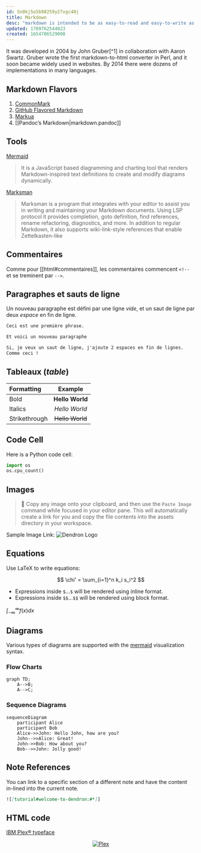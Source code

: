 ```yaml
---
id: 5n0kj5o5b98259y27vgc40j
title: Markdown
desc: "markdown is intended to be as easy-to-read and easy-to-write as is feasible"
updated: 1709762544023
created: 1654706529008
---
```


It was developed in 2004 by John Gruber[^1] in collaboration with Aaron Swartz.
Gruber wrote the first markdown-to-html converter in Perl, and it soon became
widely used in websites. By 2014 there were dozens of implementations in many
languages.

[1]: https://daringfireball.net/projects/markdown/

## Markdown Flavors

1. [CommonMark](https://commonmark.org/)
2. [GitHub Flavored Markdown](https://github.github.com/gfm/)
3. [Markua](http://markua.com/)
4. [[Pandoc’s Markdown|markdown.pandoc]]

## Tools

[Mermaid](https://mermaid.js.org/)

> It is a JavaScript based diagramming and charting tool that renders Markdown-inspired text definitions to create and modify diagrams dynamically.

[Marksman](https://github.com/artempyanykh/marksman)

> Marksman is a program that integrates with your editor to assist you in writing and maintaining your Markdown documents. Using LSP protocol it provides completion, goto definition, find references, rename refactoring, diagnostics, and more. In addition to regular Markdown, it also supports wiki-link-style references that enable Zettelkasten-like

## Commentaires

Comme pour [[html#commentaires]], les commentaires commencent `<!--` et se treminent par `-->`.

## Paragraphes et sauts de ligne

Un nouveau paragraphe est défini par une ligne _vide_, et un saut de ligne par deux _espace_ en fin de ligne.

```markdown
Ceci est une première phrase.

Et voici un nouveau paragraphe

Si, je veux un saut de ligne, j'ajoute 2 espaces en fin de lignes.  
Comme ceci !
```

## Tableaux (_table_)

| Formatting    |     Example     |
| :------------ | :-------------: |
| Bold          | **Hello World** |
| Italics       |  _Hello World_  |
| Strikethrough | ~~Hello World~~ |

## Code Cell

Here is a Python code cell:

```python
import os
os.cpu_count()
```

## Images

> 🌱 Copy any image onto your clipboard, and then use the `Paste Image` command while focused in your editor pane. This will automatically create a link for you and copy the file contents into the assets directory in your workspace.

Sample Image Link:
![Dendron Logo](/assets/images/logo_small.png)

## Equations

Use LaTeX to write equations:

$$
\chi' = \sum_{i=1}^n k_i s_i^2
$$

- Expressions inside `$`...`$` will be rendered using inline format.
- Expressions inside `$$`...`$$` will be rendered using block format.

$\int_{-\infty}^\infty f(x)dx$

## Diagrams

Various types of diagrams are supported with the [mermaid](https://mermaid-js.github.io/mermaid/#/) visualization syntax.

### Flow Charts

```mermaid
graph TD;
    A-->B;
    A-->C;
```

### Sequence Diagrams

```mermaid
sequenceDiagram
    participant Alice
    participant Bob
    Alice->>John: Hello John, how are you?
    John-->>Alice: Great!
    John->>Bob: How about you?
    Bob-->>John: Jolly good!
```

## Note References

You can link to a specific section of a different note and have the content in-lined into the current note.

```markdown
![[tutorial#welcome-to-dendron:#*]]
```

## HTML code

[IBM Plex® typeface](https://github.com/IBM/plex)

<p align="center">
  <a href="https://www.ibm.com/plex/">
    <img alt="Plex" src="https://i.imgur.com/yB9xz60.jpg" />
  </a>
</p>
